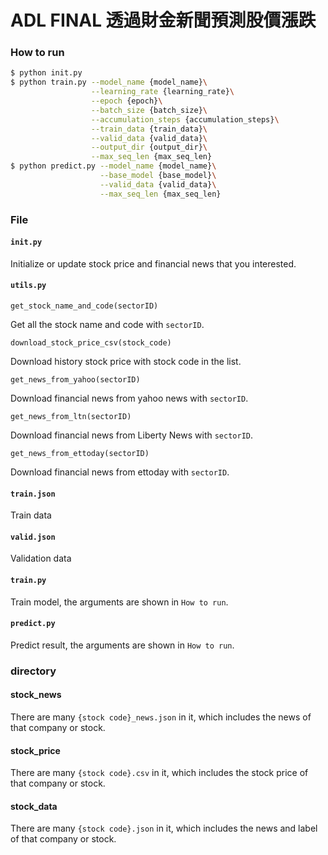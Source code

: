 # ADL FINAL 透過財金新聞預測股價漲跌

### How to run

```bash
$ python init.py
$ python train.py --model_name {model_name}\
                  --learning_rate {learning_rate}\
                  --epoch {epoch}\
                  --batch_size {batch_size}\
                  --accumulation_steps {accumulation_steps}\
                  --train_data {train_data}\
                  --valid_data {valid_data}\
                  --output_dir {output_dir}\
                  --max_seq_len {max_seq_len}
$ python predict.py --model_name {model_name}\
                    --base_model {base_model}\
                    --valid_data {valid_data}\
                    --max_seq_len {max_seq_len}
```

### File

#### `init.py`

Initialize or update stock price and financial news that you interested. 

#### `utils.py`

`get_stock_name_and_code(sectorID)`

Get all the stock name and code with `sectorID`. 

`download_stock_price_csv(stock_code)`

Download history stock price with stock code in the list. 

`get_news_from_yahoo(sectorID)`

Download financial news from yahoo news with `sectorID`. 

`get_news_from_ltn(sectorID)`

Download financial news from Liberty  News with `sectorID`. 

`get_news_from_ettoday(sectorID)`

Download financial news from ettoday with `sectorID`. 

#### `train.json`

Train data

#### `valid.json`

Validation data

#### `train.py`

Train model, the arguments are shown in `How to run`. 

#### `predict.py`

Predict result, the arguments are shown in `How to run`. 

### directory

#### stock_news

There are many `{stock code}_news.json` in it, which includes the news of that company or stock. 

#### stock_price

There are many `{stock code}.csv` in it, which includes the stock price of that company or stock. 

#### stock_data

There are many `{stock code}.json` in it, which includes the news and label of that company or stock. 
